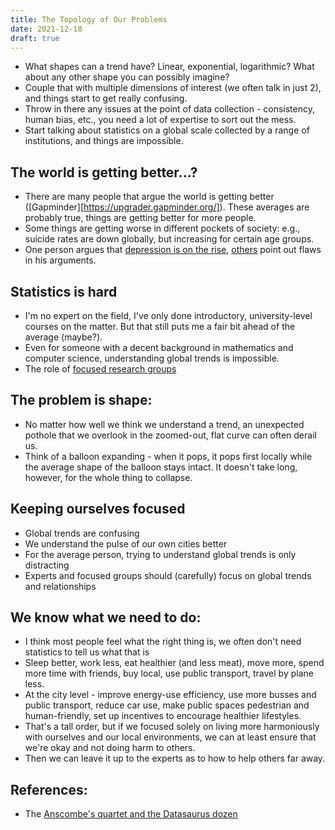 ```yaml
---
title: The Topology of Our Problems
date: 2021-12-18
draft: true
---
```


- What shapes can a trend have? Linear, exponential, logarithmic? What about any other shape you can possibly imagine?
- Couple that with multiple dimensions of interest (we often talk in just 2), and things start to get really confusing. 
- Throw in there any issues at the point of data collection - consistency, human bias, etc., you need a lot of expertise to sort out the mess. 
- Start talking about statistics on a global scale collected by a range of institutions, and things are impossible.

## The world is getting better...?
- There are many people that argue the world is getting better ([Gapminder][https://upgrader.gapminder.org/]). These averages are probably true, things are getting better for more people.
- Some things are getting worse in different pockets of society: e.g., suicide rates are down globally, but increasing for certain age groups.
- One person argues that [depression is on the rise](https://thelostconnections.com/), [others](https://www.theguardian.com/science/brain-flapping/2018/jan/08/is-everything-johann-hari-knows-about-depression-wrong-lost-connections) point out flaws in his arguments.

## Statistics is hard
- I'm no expert on the field, I've only done introductory, university-level courses on the matter. But that still puts me a fair bit ahead of the average (maybe?). 
- Even for someone with a decent background in mathematics and computer science, understanding global trends is impossible. 
- The role of [focused research groups](https://www.gallup.com/178667/gallup-world-poll-work.aspx) 

## The problem is shape:
- No matter how well we think we understand a trend, an unexpected pothole that we overlook in the zoomed-out, flat curve can often derail us.
- Think of a balloon expanding - when it pops, it pops first locally while the average shape of the balloon stays intact. It doesn't take long, however, for the whole thing to collapse.

## Keeping ourselves focused
- Global trends are confusing
- We understand the pulse of our own cities better
- For the average person, trying to understand global trends is only distracting
- Experts and focused groups should (carefully) focus on global trends and relationships

## We know what we need to do:
- I think most people feel what the right thing is, we often don't need statistics to tell us what that is
- Sleep better, work less, eat healthier (and less meat), move more, spend more time with friends, buy local, use public transport, travel by plane less. 
- At the city level - improve energy-use efficiency, use more busses and public transport, reduce car use, make public spaces pedestrian and human-friendly, set up incentives to encourage healthier lifestyles. 
- That's a tall order, but if we focused solely on living more harmoniously with ourselves and our local environments, we can at least ensure that we're okay and not doing harm to others. 
- Then we can leave it up to the experts as to how to help others far away.

## References:
- The [Anscombe's quartet and the Datasaurus dozen](https://www.autodesk.com/research/publications/same-stats-different-graphs)


